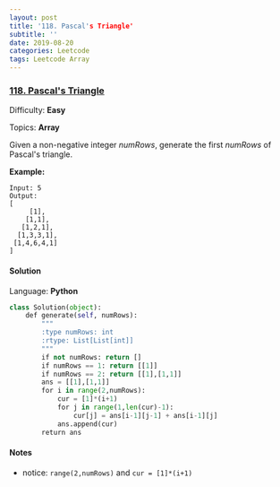 ```yaml
---
layout: post
title: '118. Pascal's Triangle'
subtitle: ''
date: 2019-08-20
categories: Leetcode
tags: Leetcode Array
---
```


### [118\. Pascal's Triangle](https://leetcode.com/problems/pascals-triangle/)

Difficulty: **Easy**

Topics: **Array**

Given a non-negative integer _numRows_, generate the first _numRows_ of Pascal's triangle.

**Example:**

```
Input: 5
Output:
[
     [1],
    [1,1],
   [1,2,1],
  [1,3,3,1],
 [1,4,6,4,1]
]
```


#### Solution

Language: **Python**

```python
class Solution(object):
    def generate(self, numRows):
        """
        :type numRows: int
        :rtype: List[List[int]]
        """
        if not numRows: return []
        if numRows == 1: return [[1]]
        if numRows == 2: return [[1],[1,1]]
        ans = [[1],[1,1]]
        for i in range(2,numRows):
            cur = [1]*(i+1)
            for j in range(1,len(cur)-1):
                cur[j] = ans[i-1][j-1] + ans[i-1][j]
            ans.append(cur)
        return ans
```
#### Notes
- notice: `range(2,numRows)` and `cur = [1]*(i+1)`
